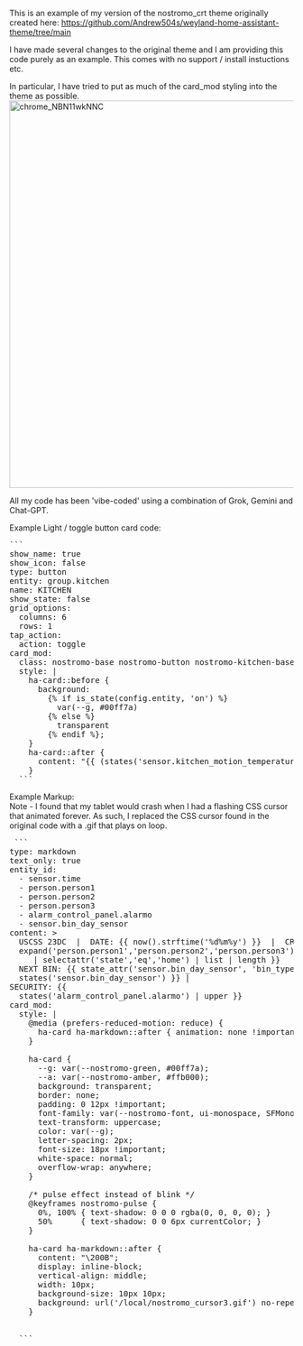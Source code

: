 This is an example of my version of the nostromo_crt theme originally created here:
https://github.com/Andrew504s/weyland-home-assistant-theme/tree/main

I have made several changes to the original theme and I am providing this code purely as an example.  This comes with no support / install instuctions etc.

In particular, I have tried to put as much of the card_mod styling into the theme as possible.
<img width="1121" height="687" alt="chrome_NBN11wkNNC" src="https://github.com/user-attachments/assets/b86e9a85-5051-4044-bf2e-f12bd74cbafe" />

All my code has been 'vibe-coded' using a combination of Grok, Gemini and Chat-GPT.

Example Light / toggle button card code:
<pre>``` 
show_name: true
show_icon: false
type: button
entity: group.kitchen
name: KITCHEN
show_state: false
grid_options:
  columns: 6
  rows: 1
tap_action:
  action: toggle
card_mod:
  class: nostromo-base nostromo-button nostromo-kitchen-base
  style: |
    ha-card::before {
      background:
        {% if is_state(config.entity, 'on') %}
          var(--g, #00ff7a)
        {% else %}
          transparent
        {% endif %};
    }
    ha-card::after {
      content: "{{ (states('sensor.kitchen_motion_temperature') | float(0) | round(1, 'half') ) }}°C";
    }
  ```</pre>


Example Markup:</br>
Note - I found that my tablet would crash when I had a flashing CSS cursor that animated forever.  As such, I replaced the CSS cursor found in the original code with a .gif that plays on loop.
<pre> ```
type: markdown
text_only: true
entity_id:
  - sensor.time
  - person.person1
  - person.person2
  - person.person3
  - alarm_control_panel.alarmo
  - sensor.bin_day_sensor
content: >
  USCSS 23DC  |  DATE: {{ now().strftime('%d%m%y') }}  |  CREW: {{
  expand('person.person1','person.person2','person.person3')
     | selectattr('state','eq','home') | list | length }}
  NEXT BIN: {{ state_attr('sensor.bin_day_sensor', 'bin_type') | upper }} {{
  states('sensor.bin_day_sensor') }} |  </br>SECURITY: {{
  states('alarm_control_panel.alarmo') | upper }}
card_mod:
  style: |
    @media (prefers-reduced-motion: reduce) {
      ha-card ha-markdown::after { animation: none !important; }
    }

    ha-card {
      --g: var(--nostromo-green, #00ff7a);
      --a: var(--nostromo-amber, #ffb000);
      background: transparent;
      border: none;
      padding: 0 12px !important;
      font-family: var(--nostromo-font, ui-monospace, SFMono-Regular, Menlo, Consolas, "Liberation Mono", monospace);
      text-transform: uppercase;
      color: var(--g);
      letter-spacing: 2px;
      font-size: 18px !important;
      white-space: normal;
      overflow-wrap: anywhere;
    }

    /* pulse effect instead of blink */
    @keyframes nostromo-pulse {
      0%, 100% { text-shadow: 0 0 0 rgba(0, 0, 0, 0); }
      50%      { text-shadow: 0 0 6px currentColor; }
    }

    ha-card ha-markdown::after {
      content: "\200B";
      display: inline-block;
      vertical-align: middle;
      width: 10px;
      background-size: 10px 10px; 
      background: url('/local/nostromo_cursor3.gif') no-repeat center center;
    }
  
  
  ``` </pre>
